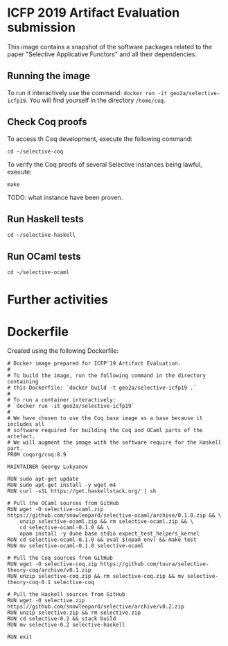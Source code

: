 # ICFP 2019 Artifact Evaluation submission

This image contains a snapshot of the software packages related to the paper "Selective Applicative Functors" and all their dependencies.


## Running the image

To run it interactively use the command: `docker run -it geo2a/selective-icfp19`.
You will find yourself in the directory `/home/coq`.

## Check Coq proofs

To access th Coq development, execute the following command:

```
cd ~/selective-coq
```

To verify the Coq proofs of several Selective instances being lawful, execute:

```
make
```

TODO: what instance have been proven.

## Run Haskell tests

```
cd ~/selective-haskell
```

## Run OCaml tests

```
cd ~/selective-ocaml
```

# Further activities


# Dockerfile

Created using the following Dockerfile:

```
# Docker image prepared for ICFP'19 Artifact Evaluation.
#
# To build the image, run the following command in the directory containing
# this Dockerfile: `docker build -t geo2a/selective-icfp19 .`
#
# To run a container interactively:
# `docker run -it geo2a/selective-icfp19`
#
# We have chosen to use the Coq base image as a base because it includes all
# software required for building the Coq and OCaml parts of the artefact.
# We will augment the image with the software require for the Haskell part.
FROM coqorg/coq:8.9

MAINTAINER Georgy Lukyanov

RUN sudo apt-get update
RUN sudo apt-get install -y wget m4
RUN curl -sSL https://get.haskellstack.org/ | sh

# Pull the OCaml sources from GitHub
RUN wget -O selective-ocaml.zip https://github.com/snowleopard/selective-ocaml/archive/0.1.0.zip && \
    unzip selective-ocaml.zip && rm selective-ocaml.zip && \
    cd selective-ocaml-0.1.0 && \
    opam install -y dune base stdio expect_test_helpers_kernel
RUN cd selective-ocaml-0.1.0 && eval $(opam env) && make test
RUN mv selective-ocaml-0.1.0 selective-ocaml

# Pull the Coq sources from GitHub
RUN wget -O selective-coq.zip https://github.com/tuura/selective-theory-coq/archive/v0.1.zip
RUN unzip selective-coq.zip && rm selective-coq.zip && mv selective-theory-coq-0.1 selective-coq

# Pull the Haskell sources from GitHub
RUN wget -O selective.zip https://github.com/snowleopard/selective/archive/v0.2.zip
RUN unzip selective.zip && rm selective.zip
RUN cd selective-0.2 && stack build
RUN mv selective-0.2 selective-haskell

RUN exit
```